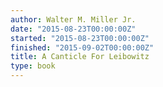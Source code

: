```yaml
---
author: Walter M. Miller Jr.
date: "2015-08-23T00:00:00Z"
started: "2015-08-23T00:00:00Z"
finished: "2015-09-02T00:00:00Z"
title: A Canticle For Leibowitz
type: book
---
```

